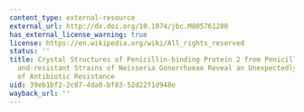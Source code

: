 ```yaml
---
content_type: external-resource
external_url: http://dx.doi.org/10.1074/jbc.M805761200
has_external_license_warning: true
license: https://en.wikipedia.org/wiki/All_rights_reserved
status: ''
title: Crystal Structures of Penicillin-binding Protein 2 from Penicillin-susceptible
  and-resistant Strains of Neisseria Gonorrhoeae Reveal an Unexpectedly Subtle Mechanism
  of Antibiotic Resistance
uid: 39eb1bf2-2c87-4da0-bf83-52d22f1d948e
wayback_url: ''
---
```

